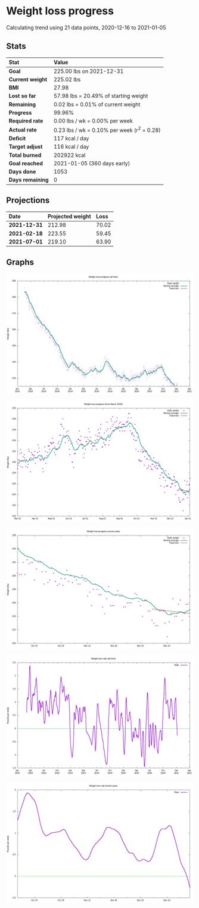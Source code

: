 # Weight loss progress

Calculating trend using 21 data points, 2020-12-16 to 2021-01-05

## Stats

Stat|Value
:-|:-
**Goal**|225.00 lbs on 2021-12-31
**Current weight**|225.02 lbs
**BMI**|27.98
**Lost so far**|57.98 lbs = 20.49% of starting weight
**Remaining**|0.02 lbs =  0.01% of current  weight
**Progress**|99.96%
**Required rate**|0.00 lbs / wk = 0.00% per week
**Actual rate**|0.23 lbs / wk = 0.10% per week  (r<sup>2</sup> = 0.28)
**Deficit**|117 kcal / day
**Target adjust**|116 kcal / day
**Total burned**|202922 kcal
**Goal reached**|2021-01-05 (360 days early)
**Days done**|1053
**Days remaining**|0

## Projections

Date|Projected weight|Loss
:-|:-|:-
**2021-12-31**|212.98|70.02
**2021-02-18**|223.55|59.45
**2021-07-01**|219.10|63.90

## Graphs

![](weight-graph-alltime.png)

![](weight-graph-covid.png)

![](weight-graph-recent.png)

![](rate-graph-alltime.png)

![](rate-graph-recent.png)
